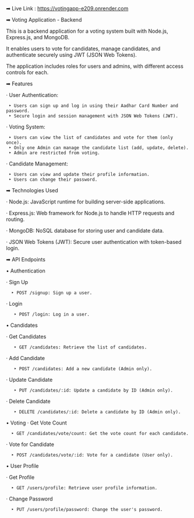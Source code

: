 ➡ Live Link :
https://votingapp-e209.onrender.com

➡ Voting Application - Backend

This is a backend application for a voting system built with Node.js, Express.js, and MongoDB.

It enables users to vote for candidates, manage candidates, and authenticate securely using JWT (JSON Web Tokens). 

The application includes roles for users and admins, with different access controls for each.

➡ Features


· User Authentication:

     ‣ Users can sign up and log in using their Aadhar Card Number and password.
     ‣ Secure login and session management with JSON Web Tokens (JWT).
     
· Voting System:

     ‣ Users can view the list of candidates and vote for them (only once).
     ‣ Only one Admin can manage the candidate list (add, update, delete).
     ‣ Admin are restricted from voting.
     
· Candidate Management:

     ‣ Users can view and update their profile information.
     ‣ Users can change their password.
    
➡ Technologies Used

· Node.js: JavaScript runtime for building server-side applications.

· Express.js: Web framework for Node.js to handle HTTP requests and routing.

· MongoDB: NoSQL database for storing user and candidate data.

· JSON Web Tokens (JWT): Secure user authentication with token-based login.

➡ API Endpoints

 • Authentication
 
   · Sign Up
   
      ‣ POST /signup: Sign up a user.
      
   · Login
   
       ‣ POST /login: Log in a user.
       
 • Candidates
 
   · Get Candidates
   
       ‣ GET /candidates: Retrieve the list of candidates.
       
   · Add Candidate
   
       ‣ POST /candidates: Add a new candidate (Admin only).
       
   · Update Candidate
   
       ‣ PUT /candidates/:id: Update a candidate by ID (Admin only).
       
   · Delete Candidate
   
       ‣ DELETE /candidates/:id: Delete a candidate by ID (Admin only).
       
• Voting
   · Get Vote Count
   
      ‣ GET /candidates/vote/count: Get the vote count for each candidate.
      
   · Vote for Candidate
   
      ‣ POST /candidates/vote/:id: Vote for a candidate (User only).
      
• User Profile

   · Get Profile
   
      ‣ GET /users/profile: Retrieve user profile information.
      
   · Change Password
   
      ‣ PUT /users/profile/password: Change the user's password.
